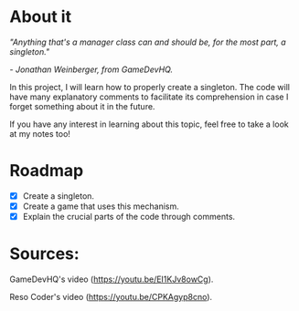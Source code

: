# About it

_"Anything that's a manager class can and should be, for the most part, a singleton."_

_- Jonathan Weinberger, from GameDevHQ._

In this project, I will learn how to properly create a singleton. The code will have many explanatory comments to facilitate its comprehension in case I forget something about it in the future.
 
If you have any interest in learning about this topic, feel free to take a look at my notes too!

# Roadmap

- [x] Create a singleton.
- [x] Create a game that uses this mechanism.
- [x] Explain the crucial parts of the code through comments.

# Sources:

GameDevHQ's video (https://youtu.be/EI1KJv8owCg).

Reso Coder's video (https://youtu.be/CPKAgyp8cno).
